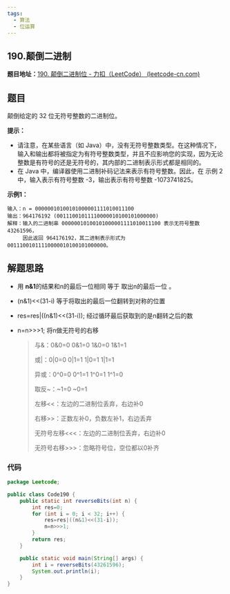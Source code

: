 ```yaml
---
tags:
  - 算法
  - 位运算
---
```


##  190.颠倒二进制

**题目地址：**[190. 颠倒二进制位 - 力扣（LeetCode） (leetcode-cn.com)](https://leetcode-cn.com/problems/reverse-bits/)

## 题目

颠倒给定的 32 位无符号整数的二进制位。

**提示：**

- 请注意，在某些语言（如 Java）中，没有无符号整数类型。在这种情况下，输入和输出都将被指定为有符号整数类型，并且不应影响您的实现，因为无论整数是有符号的还是无符号的，其内部的二进制表示形式都是相同的。
- 在 Java 中，编译器使用二进制补码记法来表示有符号整数。因此，在 示例 2 中，输入表示有符号整数 -3，输出表示有符号整数 -1073741825。

**示例1：**

```
输入：n = 00000010100101000001111010011100
输出：964176192 (00111001011110000010100101000000)
解释：输入的二进制串 00000010100101000001111010011100 表示无符号整数 43261596，
     因此返回 964176192，其二进制表示形式为 00111001011110000010100101000000。
```



## 解题思路

- 用 **n&1**的结果和n的最后一位相同  等于 取出n的最后一位 。

-  (n&1)<<(31-i) 等于将取出的最后一位翻转到对称的位置

- res=res|((n&1)<<(31-i));   经过循环最后获取到的是n翻转之后的数

- n=n>>>1; 将n做无符号的右移

  > 与&：0&0=0 0&1=0 1&0=0 1&1=1
  >
  > 或|：0|0=0 0|1=1 1|0=1 1|1=1
  >
  > 异或：0^0=0 0^1=1 1^0=1 1^1=0
  >
  > 取反~：~1=0 ~0=1
  >
  > 左移<<：左边的二进制位丢弃，右边补0
  >
  > 右移>>：正数左补0，负数左补1，右边丢弃
  >
  > 无符号左移<<<：左边的二进制位丢弃，右边补0
  >
  > 无符号右移>>>：忽略符号位，空位都以0补齐

### 代码

```java
package Leetcode;

public class Code190 {
    public static int reverseBits(int n) {
        int res=0;
        for (int i = 0; i < 32; i++) {
            res=res|((n&1)<<(31-i));
            n=n>>>1;
        }
        return res;
    }

    public static void main(String[] args) {
        int i = reverseBits(43261596);
        System.out.println(i);
    }
}

```

